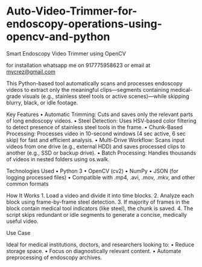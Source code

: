 # Auto-Video-Trimmer-for-endoscopy-operations-using-opencv-and-python

Smart Endoscopy Video Trimmer using OpenCV

for installation whatsapp me on 917775958623 or email at mycrez@gmail.com

This Python-based tool automatically scans and processes endoscopy videos to extract only the meaningful clips—segments containing medical-grade visuals (e.g., stainless steel tools or active scenes)—while skipping blurry, black, or idle footage.

Key Features
	•	Automatic Trimming: Cuts and saves only the relevant parts of long endoscopy videos.
	•	Steel Detection: Uses HSV-based color filtering to detect presence of stainless steel tools in the frame.
	•	Chunk-Based Processing: Processes video in 10-second windows (4 sec active, 6 sec skip) for fast and efficient analysis.
	•	Multi-Drive Workflow: Scans input videos from one drive (e.g., external HDD) and saves processed clips to another (e.g., SSD or backup drive).
	•	Batch Processing: Handles thousands of videos in nested folders using os.walk.

Technologies Used
	•	Python 3
	•	OpenCV (cv2)
	•	NumPy
	•	JSON (for logging processed files)
	•	Compatible with .mp4, .avi, .mov, .mkv, and other common formats

How It Works
	1.	Load a video and divide it into time blocks.
	2.	Analyze each block using frame-by-frame steel detection.
	3.	If majority of frames in the block contain medical tool indicators (like steel), the chunk is saved.
	4.	The script skips redundant or idle segments to generate a concise, medically useful video.

Use Case

Ideal for medical institutions, doctors, and researchers looking to:
	•	Reduce storage space.
	•	Focus on diagnostically relevant content.
	•	Automate preprocessing of endoscopy archives.
